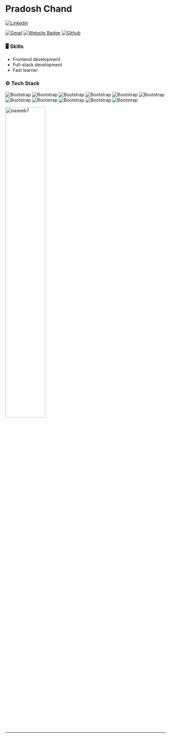 # Pradosh Chand



[![Linkedin](https://img.shields.io/badge/-LinkedIn-blue?style=flat&logo=Linkedin&logoColor=white)](https://www.linkedin.com/in/https://www.linkedin.com/in/pradosh-chand-4b209027a/)

[![Gmail](https://img.shields.io/badge/-Gmail-c14438?style=flat&logo=Gmail&logoColor=white)](mailto:chandpradosh7@gmail.com)
[![Website Badge](https://img.shields.io/badge/-Website-c14438?style=flat&logo=Google-Chrome&logoColor=white&link=https://funny-lokum-4eeb88.netlify.app/)](https://funny-lokum-4eeb88.netlify.app/)
[![Github](https://img.shields.io/github/followers/naseeb7?label=Follow&style=social)](https://github.com/naseeb7)




### 🖥 Skills

- Frontend development
- Full-stack development
- Fast learner
### ⚙️ Tech Stack

![Bootstrap](https://img.shields.io/badge/-React-05122A?style=for-the-badge&logo=React&color=353535) ![Bootstrap](https://img.shields.io/badge/-JavaScript-05122A?style=for-the-badge&logo=JavaScript&color=353535) ![Bootstrap](https://img.shields.io/badge/-TailwindCSS-05122A?style=for-the-badge&logo=TailwindCSS&color=353535) ![Bootstrap](https://img.shields.io/badge/-MUI-05122A?style=for-the-badge&logo=MUI&color=353535) ![Bootstrap](https://img.shields.io/badge/-html5-05122A?style=for-the-badge&logo=html5&color=353535) ![Bootstrap](https://img.shields.io/badge/-css3-05122A?style=for-the-badge&logo=css3&color=353535) ![Bootstrap](https://img.shields.io/badge/-node.js-05122A?style=for-the-badge&logo=node.js&color=353535) ![Bootstrap](https://img.shields.io/badge/-express-05122A?style=for-the-badge&logo=express&color=353535) ![Bootstrap](https://img.shields.io/badge/-Python-05122A?style=for-the-badge&logo=Python&color=353535) ![Bootstrap](https://img.shields.io/badge/-MongoDB-05122A?style=for-the-badge&logo=MongoDB&color=353535) ![Bootstrap](https://img.shields.io/badge/-Visual%20Studio%20Code-05122A?style=for-the-badge&logo=Visual-Studio-Code&color=353535)

<div>
  <img width="50%"  src="https://github-readme-streak-stats.herokuapp.com/?user=naseeb7&" alt="naseeb7" />
</div>


---
